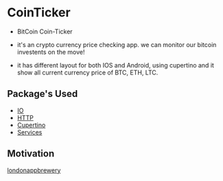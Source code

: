 # CoinTicker 

- BitCoin Coin-Ticker

- it's an crypto currency price checking app. we can monitor our bitcoin investents on the move!
- it has different layout for both IOS and Android, using cupertino and it show all current currency price of BTC, ETH, LTC.

## Package's Used 

- [IO](https://api.flutter.dev/flutter/dart-io/dart-io-library.html)
- [HTTP](https://pub.dev/packages/http)
- [Cupertino](https://docs.flutter.dev/development/ui/widgets/cupertino)
- [Services](https://pub.dev/packages/services)

## Motivation 

[londonappbrewery](https://github.com/londonappbrewery/bmi-calculator-flutter)


